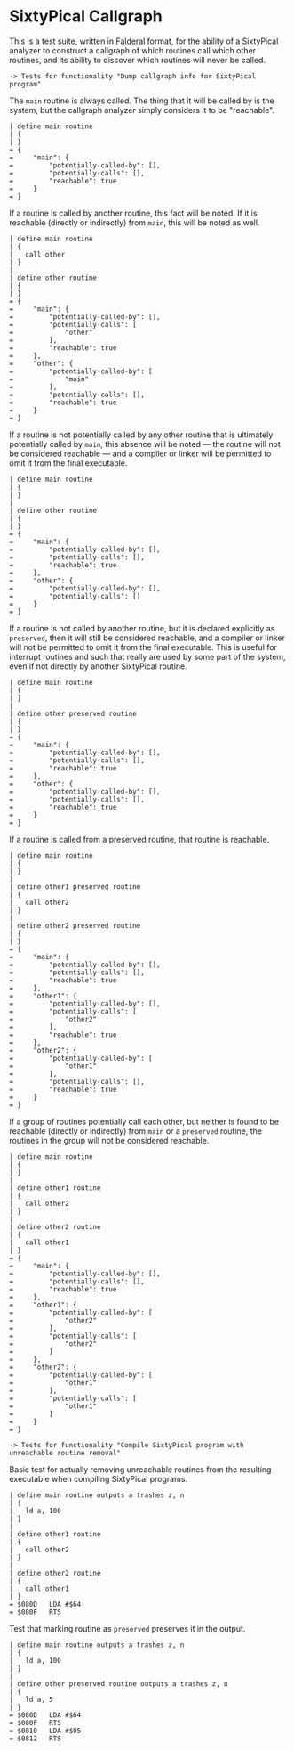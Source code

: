 SixtyPical Callgraph
====================

This is a test suite, written in [Falderal][] format, for the ability of
a SixtyPical analyzer to construct a callgraph of which routines call which
other routines, and its ability to discover which routines will never be
called.

[Falderal]:     http://catseye.tc/node/Falderal

    -> Tests for functionality "Dump callgraph info for SixtyPical program"

The `main` routine is always called.  The thing that it will
be called by is the system, but the callgraph analyzer simply
considers it to be "reachable".

    | define main routine
    | {
    | }
    = {
    =     "main": {
    =         "potentially-called-by": [],
    =         "potentially-calls": [],
    =         "reachable": true
    =     }
    = }

If a routine is called by another routine, this fact will be noted.
If it is reachable (directly or indirectly) from `main`, this will
be noted as well.

    | define main routine
    | {
    |   call other
    | }
    | 
    | define other routine
    | {
    | }
    = {
    =     "main": {
    =         "potentially-called-by": [],
    =         "potentially-calls": [
    =             "other"
    =         ],
    =         "reachable": true
    =     },
    =     "other": {
    =         "potentially-called-by": [
    =             "main"
    =         ],
    =         "potentially-calls": [],
    =         "reachable": true
    =     }
    = }

If a routine is not potentially called by any other routine that is
ultimately potentially called by `main`, this absence will be noted
— the routine will not be considered reachable — and a compiler or
linker will be permitted to omit it from the final executable.

    | define main routine
    | {
    | }
    | 
    | define other routine
    | {
    | }
    = {
    =     "main": {
    =         "potentially-called-by": [],
    =         "potentially-calls": [],
    =         "reachable": true
    =     },
    =     "other": {
    =         "potentially-called-by": [],
    =         "potentially-calls": []
    =     }
    = }

If a routine is not called by another routine, but it is declared
explicitly as `preserved`, then it will still be considered
reachable, and a compiler or linker will not be permitted to omit it
from the final executable.  This is useful for interrupt routines
and such that really are used by some part of the system, even if
not directly by another SixtyPical routine.

    | define main routine
    | {
    | }
    | 
    | define other preserved routine
    | {
    | }
    = {
    =     "main": {
    =         "potentially-called-by": [],
    =         "potentially-calls": [],
    =         "reachable": true
    =     },
    =     "other": {
    =         "potentially-called-by": [],
    =         "potentially-calls": [],
    =         "reachable": true
    =     }
    = }

If a routine is called from a preserved routine, that routine is
reachable.

    | define main routine
    | {
    | }
    | 
    | define other1 preserved routine
    | {
    |   call other2
    | }
    | 
    | define other2 preserved routine
    | {
    | }
    = {
    =     "main": {
    =         "potentially-called-by": [],
    =         "potentially-calls": [],
    =         "reachable": true
    =     },
    =     "other1": {
    =         "potentially-called-by": [],
    =         "potentially-calls": [
    =             "other2"
    =         ],
    =         "reachable": true
    =     },
    =     "other2": {
    =         "potentially-called-by": [
    =             "other1"
    =         ],
    =         "potentially-calls": [],
    =         "reachable": true
    =     }
    = }

If a group of routines potentially call each other, but neither is
found to be reachable (directly or indirectly) from `main` or a
`preserved` routine, the routines in the group will not be considered
reachable.

    | define main routine
    | {
    | }
    | 
    | define other1 routine
    | {
    |   call other2
    | }
    | 
    | define other2 routine
    | {
    |   call other1
    | }
    = {
    =     "main": {
    =         "potentially-called-by": [],
    =         "potentially-calls": [],
    =         "reachable": true
    =     },
    =     "other1": {
    =         "potentially-called-by": [
    =             "other2"
    =         ],
    =         "potentially-calls": [
    =             "other2"
    =         ]
    =     },
    =     "other2": {
    =         "potentially-called-by": [
    =             "other1"
    =         ],
    =         "potentially-calls": [
    =             "other1"
    =         ]
    =     }
    = }

    -> Tests for functionality "Compile SixtyPical program with unreachable routine removal"

Basic test for actually removing unreachable routines from the resulting
executable when compiling SixtyPical programs.

    | define main routine outputs a trashes z, n
    | {
    |   ld a, 100
    | }
    | 
    | define other1 routine
    | {
    |   call other2
    | }
    | 
    | define other2 routine
    | {
    |   call other1
    | }
    = $080D   LDA #$64
    = $080F   RTS

Test that marking routine as `preserved` preserves it in the output.

    | define main routine outputs a trashes z, n
    | {
    |   ld a, 100
    | }
    | 
    | define other preserved routine outputs a trashes z, n
    | {
    |   ld a, 5
    | }
    = $080D   LDA #$64
    = $080F   RTS
    = $0810   LDA #$05
    = $0812   RTS
